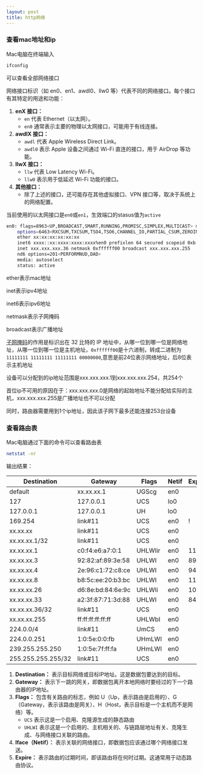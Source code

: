 ```yaml
---
layout: post
title: http网络
---
```


### 查看mac地址和ip

Mac电脑在终端输入

```sh
ifconfig
```

可以查看全部网络接口



网络接口标识（如 en0、en1、awdl0、llw0 等）代表不同的网络接口。每个接口有其特定的用途和功能：

1. **enX 接口：**
   - `en` 代表 Ethernet（以太网）。
   - `en0` 通常表示主要的物理以太网接口，可能用于有线连接。
2. **awdlX 接口：**
   - `awdl` 代表 Apple Wireless Direct Link。
   - `awdl0` 表示 Apple 设备之间通过 Wi-Fi 直连的接口，用于 AirDrop 等功能。
3. **llwX 接口：**
   - `llw` 代表 Low Latency Wi-Fi。
   - `llw0` 表示用于低延迟 Wi-Fi 功能的接口。
4. **其他接口：**
   - 除了上述的接口，还可能存在其他虚拟接口、VPN 接口等，取决于系统上的网络配置。



当前使用的以太网接口是`en0`或`en1`，生效端口的stasus值为`active`

```sh
en0: flags=8963<UP,BROADCAST,SMART,RUNNING,PROMISC,SIMPLEX,MULTICAST> mtu 1500
	options=6463<RXCSUM,TXCSUM,TSO4,TSO6,CHANNEL_IO,PARTIAL_CSUM,ZEROINVERT_CSUM>
	ether xx:xx:xx:xx:xx:xx
	inet6 xxxx::xx:xxxx:xxxx:xxxx%en0 prefixlen 64 secured scopeid 0xb
	inet xxx.xxx.xxx.36 netmask 0xffffff00 broadcast xxx.xxx.xxx.255
	nd6 options=201<PERFORMNUD,DAD>
	media: autoselect
	status: active
```

ether表示mac地址

inet表示ipv4地址

inet6表示ipv6地址

netmask表示子网掩码

broadcast表示广播地址



<u>子网掩码</u>的作用是标识出在 32 比特的 IP 地址中，从哪一位到哪一位是网络地址，从哪一位到哪一位是主机地址，`0xffffff00`是十六进制，转成二进制为`11111111 11111111 11111111 00000000`,意思是前24位表示网络地址，后8位表示主机地址

设备可以分配到的ip地址范围是xxx.xxx.xxx.1到xxx.xxx.xxx.254，共254个

首位ip不可用的原因在于：xxx.xxx.xxx.0是网络的起始地址不能分配给实际的主机，xxx.xxx.xxx.255是广播地址也不可以分配

同时，路由器需要用到1个ip地址，因此该子网下最多还能连接253台设备



### 查看路由表

Mac电脑通过下面的命令可以查看路由表

```sh
netstat -nr
```

输出结果：

| Destination        | Gateway           | Flags   | Netif | Expire |
| ------------------ | ----------------- | ------- | ----- | ------ |
| default            | xx.xx.xx.1        | UGScg   | en0   |        |
| 127                | 127.0.0.1         | UCS     | lo0   |        |
| 127.0.0.1          | 127.0.0.1         | UH      | lo0   |        |
| 169.254            | link#11           | UCS     | en0   | !      |
| xx.xx.xx           | link#11           | UCS     | en0   |        |
| xx.xx.xx.1/32      | link#11           | UCS     | en0   |        |
| xx.xx.xx.1         | c0:f4:e6:a7:0:1   | UHLWIir | en0   | 1194   |
| xx.xx.xx.3         | 92:82:af:89:3e:58 | UHLWI   | en0   | 894    |
| xx.xx.xx.4         | 2e:96:c1:72:c8:ce | UHLWI   | en0   | 942    |
| xx.xx.xx.8         | b8:5c:ee:20:b3:bc | UHLWI   | en0   | 1177   |
| xx.xx.xx.26        | d6:8e:bd:84:6e:9c | UHLWIi  | en0   | 1078   |
| xx.xx.xx.33        | a2:3f:87:71:3d:88 | UHLWI   | en0   | 849    |
| xx.xx.xx.36/32     | link#11           | UCS     | en0   |        |
| xx.xx.xx.255       | ff:ff:ff:ff:ff:ff | UHLWbI  | en0   |        |
| 224.0.0/4          | link#11           | UmCS    | en0   |        |
| 224.0.0.251        | 1:0:5e:0:0:fb     | UHmLWI  | en0   |        |
| 239.255.255.250    | 1:0:5e:7f:ff:fa   | UHmLWI  | en0   |        |
| 255.255.255.255/32 | link#11           | UCS     | en0   |        |

1. **Destination：** 表示目标网络或目标IP地址。这是数据包要达到的目标。
2. **Gateway：** 表示下一跳的网关，即数据包离开本地网络时要经过的下一个路由器的IP地址。
3. **Flags：** 包含有关路由的标志，例如 U（Up，表示路由是启用的）、G（Gateway，表示该路由是网关）、H（Host，表示目标是一个主机而不是网络）等。
   - `UCS` 表示这是一个启用、克隆源生成的静态路由
   - `UHLWI` 表示这是一个启用的、主机相关的、与链路层地址有关、克隆生成、与网络接口关联的路由。
4. **Iface（Netif）：** 表示关联的网络接口，即数据包应该通过哪个网络接口发送。
5. **Expire：** 表示路由的过期时间，即该路由将在何时过期。这通常用于动态路由协议。